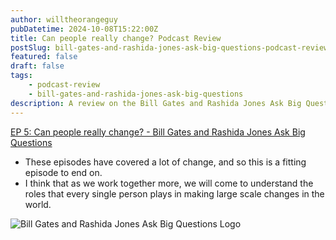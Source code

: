 ```yaml
---
author: willtheorangeguy
pubDatetime: 2024-10-08T15:22:00Z
title: Can people really change? Podcast Review
postSlug: bill-gates-and-rashida-jones-ask-big-questions-podcast-review-5
featured: false
draft: false
tags:
    - podcast-review
    - bill-gates-and-rashida-jones-ask-big-questions
description: A review on the Bill Gates and Rashida Jones Ask Big Questions Podcast.
---
```


[EP 5: Can people really change? - Bill Gates and Rashida Jones Ask Big Questions](https://podcasts.apple.com/us/podcast/ep-5-can-people-really-change/id1538630420?i=1000502308698)

- These episodes have covered a lot of change, and so this is a fitting episode to end on.
- I think that as we work together more, we will come to understand the roles that every single person plays in making large scale changes in the world.

![Bill Gates and Rashida Jones Ask Big Questions Logo](https://is1-ssl.mzstatic.com/image/thumb/Podcasts125/v4/30/79/8c/30798cb1-611c-3cbe-e887-a872193b38c2/mza_10870438755350715135.jpg/300x300bb.webp)
